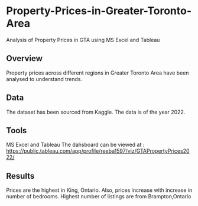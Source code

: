 # Property-Prices-in-Greater-Toronto-Area
Analysis of Property Prices in GTA using MS Excel and Tableau

## Overview

Property prices across different regions in Greater Toronto Area have been analysed to understand trends.

## Data

The dataset has been sourced from Kaggle. The data is of the year 2022.

## Tools

MS Excel and Tableau 
The dahsboard can be viewed at :
https://public.tableau.com/app/profile/reeba1597/viz/GTAPropertyPrices2022/

## Results

Prices are the highest in King, Ontario. Also, prices increase with increase in number of bedrooms.
Highest number of listings are from Brampton,Ontario

